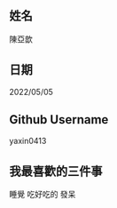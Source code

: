 姓名
----
陳亞歆

日期
----
2022/05/05

Github Username
---------------
yaxin0413

我最喜歡的三件事
---------------
睡覺 吃好吃的 發呆